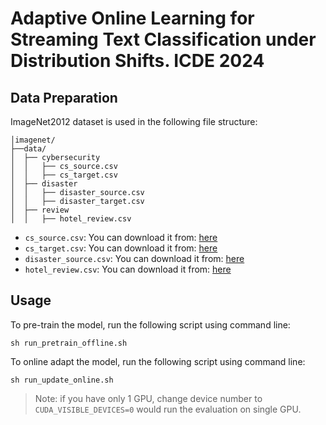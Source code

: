# Adaptive Online Learning for Streaming Text Classification under Distribution Shifts. ICDE 2024

## Data Preparation

ImageNet2012 dataset is used in the following file structure:

```
│imagenet/
├──data/
│  ├── cybersecurity
│  │   ├── cs_source.csv
│  │   ├── cs_target.csv
│  ├── disaster
│  │   ├── disaster_source.csv
│  │   ├── disaster_target.csv
│  ├── review
│  │   ├── hotel_review.csv
```

- `cs_source.csv`: You can download it from: [here](https://github.com/behzadanksu/cybertweets)
- `cs_target.csv`: You can download it from: [here](https://github.com/ndionysus/multitask-cyberthreat-detection)
- `disaster_source.csv`: You can download it from: [here](https://www.kaggle.com/competitions/nlp-getting-started/data)
- `hotel_review.csv`: You can download it from: [here](https://www.yelp.com/dataset)

## Usage

To pre-train the model, run the following script using command line:

```shell
sh run_pretrain_offline.sh
```

To online adapt the model, run the following script using command line:

```shell
sh run_update_online.sh
```

> Note: if you have only 1 GPU, change device number to `CUDA_VISIBLE_DEVICES=0` would run the evaluation on single GPU.

